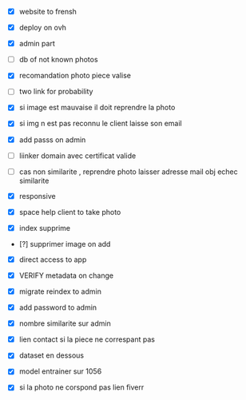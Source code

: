 - [x] website to frensh
- [x] deploy on ovh
- [x] admin part 
- [ ] db of not known photos
- [x] recomandation photo piece valise
- [ ] two link for probability
- [x] si image est mauvaise il doit reprendre la photo
- [x] si img n est pas reconnu le client laisse son email


- [x] add passs on admin
- [ ] liinker domain avec certificat valide
- [ ] cas non similarite , reprendre photo laisser adresse mail obj echec similarite 
- [x] responsive
- [x] space help client to take photo 
- [x] index supprime 
- [?] supprimer image on add 
- [x] direct access to app


- [x] VERIFY metadata on change

- [x] migrate reindex to admin
- [x] add password to admin
- [x] nombre similarite sur admin
- [x] lien contact  si la piece ne correspant pas
- [x] dataset en dessous
- [x] model entrainer sur 1056
- [x] si la photo ne corspond pas lien fiverr 